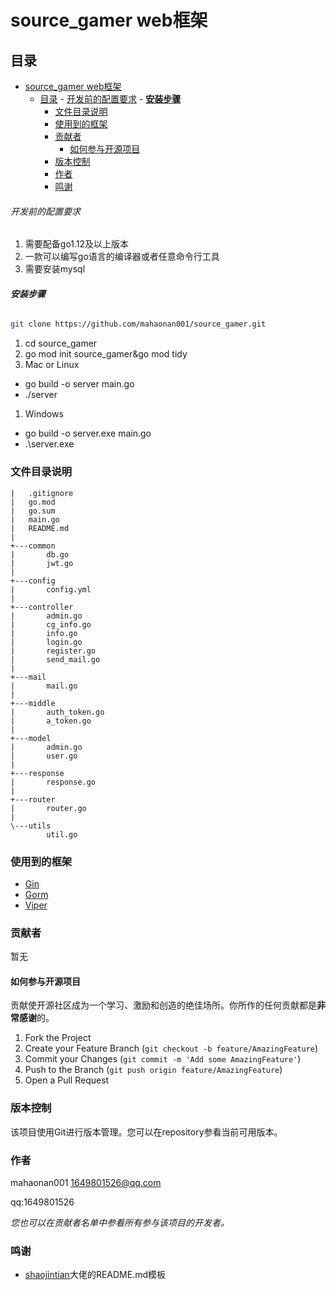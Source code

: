 

# source_gamer web框架




 
## 目录

- [source\_gamer web框架](#source_gamer-web框架)
  - [目录](#目录)
          - [开发前的配置要求](#开发前的配置要求)
          - [**安装步骤**](#安装步骤)
    - [文件目录说明](#文件目录说明)
    - [使用到的框架](#使用到的框架)
    - [贡献者](#贡献者)
      - [如何参与开源项目](#如何参与开源项目)
    - [版本控制](#版本控制)
    - [作者](#作者)
    - [鸣谢](#鸣谢)




###### 开发前的配置要求
1. 需要配备go1.12及以上版本
2. 一款可以编写go语言的编译器或者任意命令行工具
3. 需要安装mysql
###### **安装步骤**

```sh
git clone https://github.com/mahaonan001/source_gamer.git
```
1. cd source_gamer
2. go mod init source_gamer&go mod tidy
3. Mac or Linux
- go build -o server main.go
- ./server
1. Windows
- go build -o server.exe main.go  
- .\server.exe


### 文件目录说明


```
|   .gitignore
|   go.mod
|   go.sum
|   main.go
|   README.md
|
+---common
|       db.go
|       jwt.go
|
+---config
|       config.yml
|
+---controller
|       admin.go
|       cg_info.go
|       info.go
|       login.go
|       register.go
|       send_mail.go
|
+---mail
|       mail.go
|
+---middle
|       auth_token.go
|       a_token.go
|
+---model
|       admin.go
|       user.go
|
+---response
|       response.go
|
+---router
|       router.go
|
\---utils
        util.go

```



### 使用到的框架

- [Gin](https://github.com/gin-gonic/gin)
- [Gorm](https://github.com/go-gorm/gorm.io)
- [Viper](https://github.com/spf13/viper)

### 贡献者

暂无
#### 如何参与开源项目

贡献使开源社区成为一个学习、激励和创造的绝佳场所。你所作的任何贡献都是**非常感谢**的。


1. Fork the Project
2. Create your Feature Branch (`git checkout -b feature/AmazingFeature`)
3. Commit your Changes (`git commit -m 'Add some AmazingFeature'`)
4. Push to the Branch (`git push origin feature/AmazingFeature`)
5. Open a Pull Request



### 版本控制

该项目使用Git进行版本管理。您可以在repository参看当前可用版本。

### 作者

mahaonan001
1649801526@qq.com

 qq:1649801526    

 *您也可以在贡献者名单中参看所有参与该项目的开发者。*


### 鸣谢


- [shaojintian](https://github.com/shaojintian/Best_README_template)大佬的README.md模板





